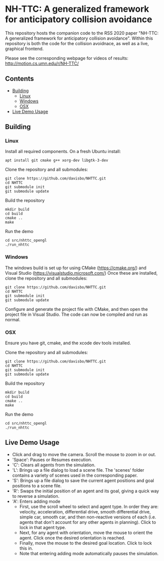 # NH-TTC: A generalized framework for anticipatory collision avoidance
This repository hosts the companion code to the RSS 2020 paper "NH-TTC: A generalized framework for anticipatory collision avoidance".
Within this repository is both the code for the collision avoidnace, as well as a live, graphical frontend.

Please see the corresponding webpage for videos of results: http://motion.cs.umn.edu/r/NH-TTC/

## Contents
* [Building](#building)
  * [Linux](#linux)
  * [Windows](#windows)
  * [OSX](#osx)
* [Live Demo Usage](#live-demo-usage)

## Building
### Linux
Install all required components.  On a fresh Ubuntu install:
```
apt install git cmake g++ xorg-dev libgtk-3-dev
```

Clone the repository and all submodules:
```
git clone https://github.com/davisbo/NHTTC.git
cd NHTTC
git submodule init
git submodule update
```

Build the repository
```
mkdir build
cd build
cmake ..
make
```

Run the demo
```
cd src/nhttc_opengl
./run_nhttc
```

### Windows
The windows build is set up for using CMake (https://cmake.org/) and Visual Studio (https://visualstudio.microsoft.com/)
Once these are installed, clone the repository and all submodules:
```
git clone https://github.com/davisbo/NHTTC.git
cd NHTTC
git submodule init
git submodule update
```

Configure and generate the project file with CMake, and then open the project file in Visual Studio.
The code can now be compiled and run as normal.

### OSX
Ensure you have git, cmake, and the xcode dev tools installed.

Clone the repository and all submodules:
```
git clone https://github.com/davisbo/NHTTC.git
cd NHTTC
git submodule init
git submodule update
```

Build the repository
```
mkdir build
cd build
cmake ..
make
```

Run the demo
```
cd src/nhttc_opengl
./run_nhttc
```

## Live Demo Usage
* Click and drag to move the camera.  Scroll the mouse to zoom in or out.
* 'Space': Pauses or Resumes execution.
* 'C': Clears all agents from the simulation.
* 'L': Brings up a file dialog to load a scene file. The 'scenes' folder contains a variety of scenes used in the corresponding paper.
* 'S': Brings up a file dialog to save the current agent positions and goal positions to a scene file.
* 'R': Swaps the initial position of an agent and its goal, giving a quick way to reverse a simulation.
* 'A': Enters adding mode
  * First, use the scroll wheel to select and agent type.  In order they are: velocity, acceleration, differential drive, smooth differential drive, simple car, smooth car, and then non-reactive versions of each (i.e. agents that don't account for any other agents in planning). Click to lock in that agent type.
  * Next, for any agent with orientation, move the mouse to orient the agent.  Click once the desired orientation is reached.
  * Finally, move the mouse to the desired goal location.  Click to lock this in.
  * Note that entering adding mode automatically pauses the simulation.
